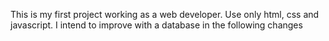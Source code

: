 This is my first project working as a web developer. Use only html, css and javascript. I intend to improve with a database in the following changes
